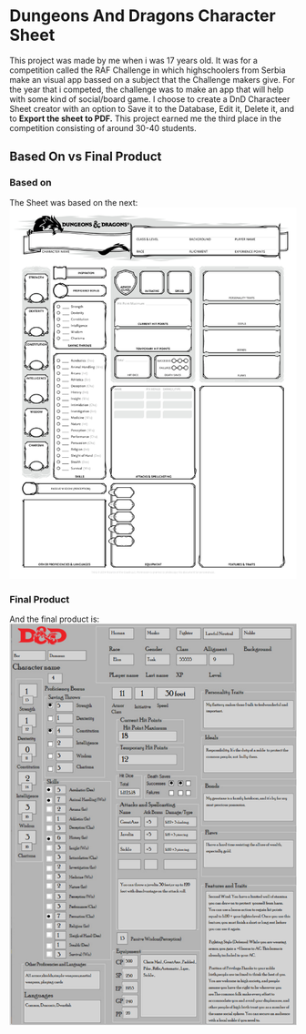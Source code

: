 # Dungeons And Dragons Character Sheet 

This project was made by me when i was 17 years old. It was for a competition called the RAF Challenge in which highschoolers from Serbia make an visual app bassed on a subject that the Challenge makers give.
For the year that i competed, the challenge was to make an app that will help with some kind of social/board game.
I choose to create a DnD Characteer Sheet creator with an option to Save it to the Database, Edit it, Delete it, and to **Export the sheet to PDF.**
This project earned me the third place in the competition consisting of around 30-40 students.

## Based On vs Final Product
### Based on
The Sheet was based on the next:
![This is an image](https://github.com/nebojsavuga/DnD_Character_Sheet/blob/main/Rad/basedOn.jpg)

### Final Product
And the final product is:
![This is an image](https://github.com/nebojsavuga/DnD_Character_Sheet/blob/main/Rad/How%20It%20Looks%20Printed.png)
